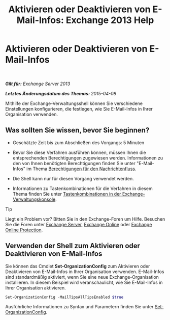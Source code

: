 ﻿---
title: 'Aktivieren oder Deaktivieren von E-Mail-Infos: Exchange 2013 Help'
TOCTitle: Aktivieren oder Deaktivieren von E-Mail-Infos
ms:assetid: 11ad3848-f303-4ad5-a21d-9b0883db4bda
ms:mtpsurl: https://technet.microsoft.com/de-de/library/JJ649321(v=EXCHG.150)
ms:contentKeyID: 50475132
ms.date: 05/22/2018
mtps_version: v=EXCHG.150
ms.translationtype: MT
---

# Aktivieren oder Deaktivieren von E-Mail-Infos

 

_**Gilt für:** Exchange Server 2013_

_**Letztes Änderungsdatum des Themas:** 2015-04-08_

Mithilfe der Exchange-Verwaltungsshell können Sie verschiedene Einstellungen konfigurieren, die festlegen, wie Sie E-Mail-Infos in Ihrer Organisation verwenden.

## Was sollten Sie wissen, bevor Sie beginnen?

  - Geschätzte Zeit bis zum Abschließen des Vorgangs: 5 Minuten

  - Bevor Sie diese Verfahren ausführen können, müssen Ihnen die entsprechenden Berechtigungen zugewiesen werden. Informationen zu den von Ihnen benötigten Berechtigungen finden Sie unter "E-Mail-Infos" im Thema [Berechtigungen für den Nachrichtenfluss](mail-flow-permissions-exchange-2013-help.md).

  - Die Shell kann nur für diesen Vorgang verwendet werden.

  - Informationen zu Tastenkombinationen für die Verfahren in diesem Thema finden Sie unter [Tastenkombinationen in der Exchange-Verwaltungskonsole](keyboard-shortcuts-in-the-exchange-admin-center-exchange-online-protection-help.md).


> [!TIP]
> Liegt ein Problem vor? Bitten Sie in den Exchange-Foren um Hilfe. Besuchen Sie die Foren unter <A href="https://go.microsoft.com/fwlink/p/?linkid=60612">Exchange Server</A>, <A href="https://go.microsoft.com/fwlink/p/?linkid=267542">Exchange Online</A> oder <A href="https://go.microsoft.com/fwlink/p/?linkid=285351">Exchange Online Protection</A>.



## Verwenden der Shell zum Aktivieren oder Deaktivieren von E-Mail-Infos

Sie können das Cmdlet **Set-OrganizationConfig** zum Aktivieren oder Deaktivieren von E-Mail-Infos in Ihrer Organisation verwenden. E-Mail-Infos sind standardmäßig aktiviert, wenn Sie eine neue Exchange-Organisation installieren. In diesem Beispiel wird veranschaulicht, wie Sie E-Mail-Infos in Ihrer Organisation aktivieren.

```powershell
Set-OrganizationConfig -MailTipsAllTipsEnabled $true
```

Ausführliche Informationen zu Syntax und Parametern finden Sie unter [Set-OrganizationConfig](https://technet.microsoft.com/de-de/library/aa997443\(v=exchg.150\)).

